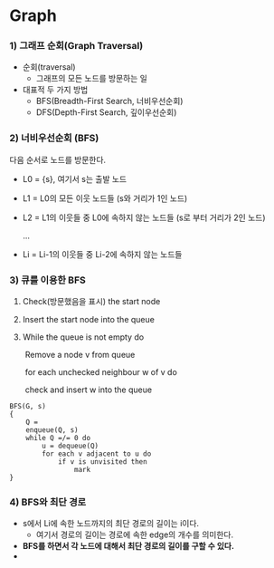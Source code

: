  # Graph

### 1) 그래프 순회(Graph Traversal)

* 순회(traversal)
  * 그래프의 모든 노드를 방문하는 일
* 대표적 두 가지 방법
  * BFS(Breadth-First Search, 너비우선순회)
  * DFS(Depth-First Search, 깊이우선순회)



### 2) 너비우선순회 (BFS)

다음 순서로 노드를 방문한다.

* L0 = {s}, 여기서 s는 출발 노드

* L1 = L0의 모든 이웃 노드들 (s와 거리가 1인 노드)

* L2  = L1의 이웃들 중 L0에 속하지 않는 노드들 (s로 부터 거리가 2인 노드)

  ...

* Li = Li-1의 이웃들 중 Li-2에 속하지 않는 노드들



### 3) 큐를 이용한 BFS

1. Check(방문했음을 표시) the start node 

2. Insert the start node into the queue

3. While the queue is not empty do

   ​	Remove a node v from queue

   ​	for each unchecked neighbour w of v do

   ​		check and insert w into the queue

   

```pseudocode
BFS(G, s)
{
    Q = 
    enqueue(Q, s)
    while Q =/= 0 do
    	u = dequeue(Q)
    	for each v adjacent to u do
    		if v is unvisited then
    			mark                                             
}
```



### 4) BFS와 최단 경로

- s에서 Li에 속한 노드까지의 최단 경로의 길이는 i이다.
  - 여기서 경로의 길이는 경로에 속한 edge의 개수를 의미한다.
- **BFS를 하면서 각 노드에 대해서 최단 경로의 길이를 구할 수 있다.**
- 